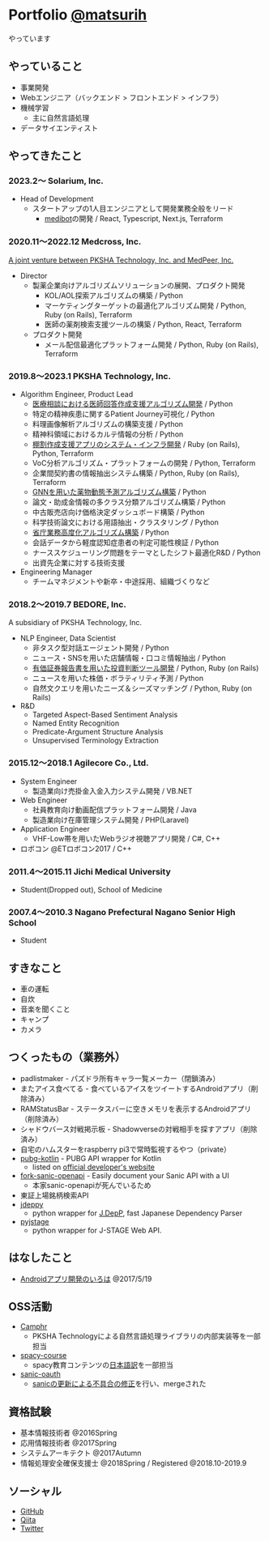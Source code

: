 # Portfolio [@matsurih](https://github.com/matsurih)

やっています

## やっていること
- 事業開発
- Webエンジニア（バックエンド > フロントエンド > インフラ）
- 機械学習
  - 主に自然言語処理
- データサイエンティスト

## やってきたこと
### 2023.2～ Solarium, Inc.
- Head of Development
  - スタートアップの1人目エンジニアとして開発業務全般をリード
    - [medibot](https://medibot.biz/)の開発 / React, Typescript, Next.js, Terraform

### 2020.11～2022.12 Medcross, Inc.
[A joint venture between PKSHA Technology, Inc. and MedPeer, Inc.](https://www.facebook.com/pkshatech/posts/3551082518287069)
- Director
  - 製薬企業向けアルゴリズムソリューションの展開、プロダクト開発
    - KOL/AOL探索アルゴリズムの構築 / Python
    - マーケティングターゲットの最適化アルゴリズム開発 / Python, Ruby (on Rails), Terraform
    - 医師の薬剤検索支援ツールの構築 / Python, React, Terraform
  - プロダクト開発
    - メール配信最適化プラットフォーム開発 / Python, Ruby (on Rails), Terraform

### 2019.8～2023.1 PKSHA Technology, Inc.
- Algorithm Engineer, Product Lead
  - [医療相談における医師回答作成支援アルゴリズム開発](https://prtimes.jp/main/html/rd/p/000000236.000010134.html) / Python
  - 特定の精神疾患に関するPatient Journey可視化 / Python
  - 料理画像解析アルゴリズムの構築支援 / Python
  - 精神科領域におけるカルテ情報の分析 / Python
  - [棚割作成支援アプリのシステム・インフラ開発](https://prtimes.jp/main/html/rd/p/000000027.000022705.html) / Ruby (on Rails), Python, Terraform
  - VoC分析アルゴリズム・プラットフォームの開発 / Python, Terraform
  - 企業間契約書の情報抽出システム構築 / Python, Ruby (on Rails), Terraform
  - [GNNを用いた薬物動態予測アルゴリズム構築](https://prtimes.jp/main/html/rd/p/000000081.000022705.html) / Python
  - 論文・助成金情報の多クラス分類アルゴリズム構築 / Python
  - 中古販売店向け価格決定ダッシュボード構築 / Python
  - 科学技術論文における用語抽出・クラスタリング / Python
  - [省庁業務高度化アルゴリズム構築](https://prtimes.jp/main/html/rd/p/000000045.000022705.html) / Python
  - 会話データから軽度認知症患者の判定可能性検証 / Python
  - ナーススケジューリング問題をテーマとしたシフト最適化R&D / Python
  - 出資先企業に対する技術支援
- Engineering Manager
  - チームマネジメントや新卒・中途採用、組織づくりなど
  
### 2018.2～2019.7 BEDORE, Inc.
A subsidiary of PKSHA Technology, Inc.
- NLP Engineer, Data Scientist
  - 非タスク型対話エージェント開発 / Python
  - ニュース・SNSを用いた店舗情報・口コミ情報抽出 / Python
  - [有価証券報告書を用いた投資判断ツール開発](https://www.pkshatech.com/news/2020-02-21_28/) / Python, Ruby (on Rails)
  - ニュースを用いた株価・ボラティリティ予測 / Python
  - 自然文クエリを用いたニーズ＆シーズマッチング / Python, Ruby (on Rails)
- R&D
  - Targeted Aspect-Based Sentiment Analysis
  - Named Entity Recognition
  - Predicate-Argument Structure Analysis
  - Unsupervised Terminology Extraction

### 2015.12～2018.1 Agilecore Co., Ltd.
- System Engineer
  - 製造業向け売掛金入金入力システム開発 / VB.NET
- Web Engineer
  - 社員教育向け動画配信プラットフォーム開発 / Java
  - 製造業向け在庫管理システム開発 / PHP(Laravel)
- Application Engineer
  - VHF-Low帯を用いたWebラジオ視聴アプリ開発 / C#, C++
- ロボコン @ETロボコン2017 / C++

### 2011.4～2015.11 Jichi Medical University
- Student(Dropped out), School of Medicine

### 2007.4～2010.3 Nagano Prefectural Nagano Senior High School
- Student

## すきなこと
- 車の運転
- 自炊
- 音楽を聞くこと
- キャンプ
- カメラ

## つくったもの（業務外）
- padlistmaker - パズドラ所有キャラ一覧メーカー（閉鎖済み）
- またアイス食べてる - 食べているアイスをツイートするAndroidアプリ（削除済み）
- RAMStatusBar - ステータスバーに空きメモリを表示するAndroidアプリ（削除済み）
- シャドウバース対戦掲示板 - Shadowverseの対戦相手を探すアプリ（削除済み）
- 自宅のハムスターをraspberry pi3で常時監視するやつ（private）
- [pubg-kotlin](https://github.com/matsurih/pubg-kotlin) - PUBG API wrapper for Kotlin
  - listed on [official developer's website](https://documentation.playbattlegrounds.com/en/community-sdks.html)
- [fork-sanic-openapi](https://github.com/matsurih/fork-sanic-openapi) - Easily document your Sanic API with a UI
  - 本家sanic-openapiが死んでいるため
- 東証上場銘柄検索API
- [jdeppy](https://github.com/matsurih/jdeppy)
  - python wrapper for [J.DepP](http://www.tkl.iis.u-tokyo.ac.jp/~ynaga/jdepp/), fast Japanese Dependency Parser
- [pyjstage](https://github.com/matsurih/pyjstage)
  - python wrapper for J-STAGE Web API.

## はなしたこと
- [Androidアプリ開発のいろは](https://speakerdeck.com/matsurihime/androidapurikai-fa-falseiroha) @2017/5/19

## OSS活動
- [Camphr](https://github.com/PKSHATechnology-Research/camphr)
  - PKSHA Technologyによる自然言語処理ライブラリの内部実装等を一部担当
- [spacy-course](https://github.com/ines/spacy-course)
  - spacy教育コンテンツの[日本語訳](https://github.com/ines/spacy-course/pull/86/commits/bfadc7d95e8e6927fc17247e8ffbc4b44d826a6d)を一部担当
- [sanic-oauth](https://github.com/pyx/sanic-auth)
  - [sanicの更新による不具合の修正](https://github.com/pyx/sanic-auth/issues/11#issuecomment-642860874)を行い、mergeされた

## 資格試験
- 基本情報技術者 @2016Spring
- 応用情報技術者 @2017Spring
- システムアーキテクト @2017Autumn
- 情報処理安全確保支援士 @2018Spring / Registered @2018.10-2019.9

## ソーシャル
- [GitHub](https://github.com/matsurih)
- [Qiita](https://qiita.com/matsurih)
- [Twitter](https://twitter.com/matsuri__h)
